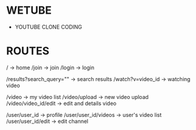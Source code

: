 # WETUBE
- YOUTUBE CLONE CODING


# ROUTES

/ -> home
/join -> join
/login -> login

/results?search_query="" -> search results
/watch?v=video_id -> watching video

/video -> my video list
/video/upload -> new video upload
/video/video_id/edit -> edit and details video

/user/user_id -> profile
/user/user_id/videos -> user's video list
/user/user_id/edit -> edit channel


